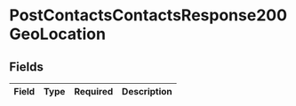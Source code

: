 # PostContactsContactsResponse200GeoLocation


## Fields

| Field       | Type        | Required    | Description |
| ----------- | ----------- | ----------- | ----------- |